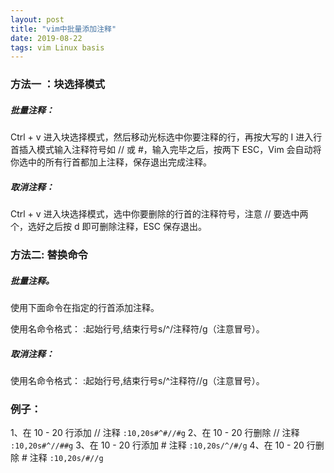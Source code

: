 ```yaml
---
layout: post
title: "vim中批量添加注释"
date: 2019-08-22 
tags: vim Linux basis 
---
```




### 方法一 ：块选择模式

##### 批量注释：

Ctrl + v 进入块选择模式，然后移动光标选中你要注释的行，再按大写的 I 进入行首插入模式输入注释符号如 // 或 #，输入完毕之后，按两下 ESC，Vim 会自动将你选中的所有行首都加上注释，保存退出完成注释。

##### 取消注释：

Ctrl + v 进入块选择模式，选中你要删除的行首的注释符号，注意 // 要选中两个，选好之后按 d 即可删除注释，ESC 保存退出。

### 方法二: 替换命令

##### 批量注释。

使用下面命令在指定的行首添加注释。

使用名命令格式： :起始行号,结束行号s/^/注释符/g（注意冒号）。

##### 取消注释：

使用名命令格式： :起始行号,结束行号s/^注释符//g（注意冒号）。

### 例子：

1、在 10 - 20 行添加 // 注释
`:10,20s#^#//#g`
2、在 10 - 20 行删除 // 注释
`:10,20s#^//##g`
3、在 10 - 20 行添加 # 注释
`:10,20s/^/#/g`
4、在 10 - 20 行删除 # 注释
`:10,20s/#//g`
